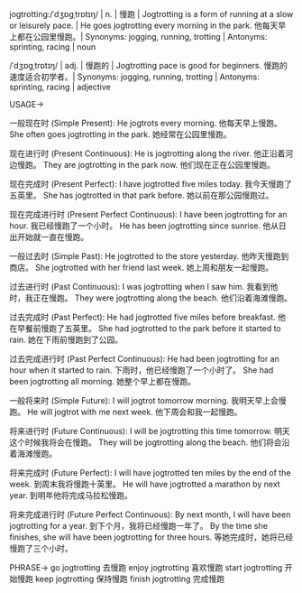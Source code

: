 jogtrotting:/ˈdʒɒɡˌtrɒtɪŋ/ | n. | 慢跑 | Jogtrotting is a form of running at a slow or leisurely pace. |  He goes jogtrotting every morning in the park. 他每天早上都在公园里慢跑。| Synonyms: jogging, running, trotting | Antonyms: sprinting, racing | noun

/ˈdʒɒɡˌtrɒtɪŋ/ | adj. | 慢跑的 |  Jogtrotting pace is good for beginners.  慢跑的速度适合初学者。| Synonyms: jogging, running, trotting | Antonyms: sprinting, racing | adjective


USAGE->

一般现在时 (Simple Present):
He jogtrots every morning. 他每天早上慢跑。
She often goes jogtrotting in the park. 她经常在公园里慢跑。

现在进行时 (Present Continuous):
He is jogtrotting along the river. 他正沿着河边慢跑。
They are jogtrotting in the park now. 他们现在正在公园里慢跑。

现在完成时 (Present Perfect):
I have jogtrotted five miles today. 我今天慢跑了五英里。
She has jogtrotted in that park before. 她以前在那公园慢跑过。

现在完成进行时 (Present Perfect Continuous):
I have been jogtrotting for an hour. 我已经慢跑了一个小时。
He has been jogtrotting since sunrise. 他从日出开始就一直在慢跑。

一般过去时 (Simple Past):
He jogtrotted to the store yesterday. 他昨天慢跑到商店。
She jogtrotted with her friend last week. 她上周和朋友一起慢跑。

过去进行时 (Past Continuous):
I was jogtrotting when I saw him. 我看到他时，我正在慢跑。
They were jogtrotting along the beach. 他们沿着海滩慢跑。

过去完成时 (Past Perfect):
He had jogtrotted five miles before breakfast. 他在早餐前慢跑了五英里。
She had jogtrotted to the park before it started to rain. 她在下雨前慢跑到了公园。

过去完成进行时 (Past Perfect Continuous):
He had been jogtrotting for an hour when it started to rain. 下雨时，他已经慢跑了一个小时了。
She had been jogtrotting all morning. 她整个早上都在慢跑。

一般将来时 (Simple Future):
I will jogtrot tomorrow morning. 我明天早上会慢跑。
He will jogtrot with me next week. 他下周会和我一起慢跑。

将来进行时 (Future Continuous):
I will be jogtrotting this time tomorrow. 明天这个时候我将会在慢跑。
They will be jogtrotting along the beach. 他们将会沿着海滩慢跑。

将来完成时 (Future Perfect):
I will have jogtrotted ten miles by the end of the week. 到周末我将慢跑十英里。
He will have jogtrotted a marathon by next year. 到明年他将完成马拉松慢跑。

将来完成进行时 (Future Perfect Continuous):
By next month, I will have been jogtrotting for a year. 到下个月，我将已经慢跑一年了。
By the time she finishes, she will have been jogtrotting for three hours. 等她完成时，她将已经慢跑了三个小时。

PHRASE->
go jogtrotting 去慢跑
enjoy jogtrotting 喜欢慢跑
start jogtrotting 开始慢跑
keep jogtrotting 保持慢跑
finish jogtrotting 完成慢跑
